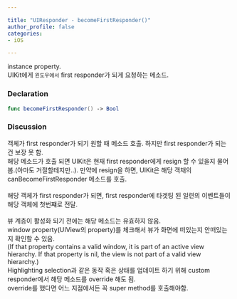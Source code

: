 ```yaml
---

title: "UIResponder - becomeFirstResponder()"
author_profile: false
categories:
- iOS

---
```


instance property.  
UIKit에게 `윈도우에서` first responder가 되게 요청하는 메소드.

### Declaration

``` swift
func becomeFirstResponder() -> Bool
```

### Discussion

객체가 first responder가 되기 원할 때 메소드 호출. 하지만 first responder가 되는건 보장 못 함.  
해당 메소드가 호출 되면 UIKit은 현재 first responder에게 resign 할 수 있을지 물어봄.(아마도 거절할테지만..). 
만약에 resign을 하면, UIKit은 해당 객채의 canBecomeFirstResponder 메소드를 호출.  
<br>
해당 객체가 first responder가 되면, first responder에 타겟팅 된 일련의 이벤트들이 해당 객체에 첫번쨰로 전달.  
<br>
뷰 계층이 활성화 되기 전에는 해당 메소드는 유효하지 않음.  
window property(UIView의 property)를 체크해서 뷰가 화면에 떠있는지 안떠있는지 확인할 수 있음.  
(If that property contains a valid window, it is part of an active view hierarchy. If that property is nil, the view is not part of a valid view hierarchy.)
<br>
Highlighting selection과 같은 동작 혹은 상태를 업데이트 하기 위해 custom responder에서 해당 메소드를 override 해도 됨.  
override를 했다면 어느 지점에서든 꼭 super method를 호출해야함. 
